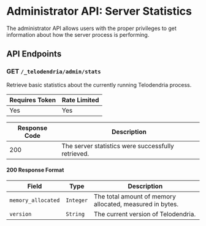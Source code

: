 # Administrator API: Server Statistics

The administrator API allows users with the proper privileges to get
information about how the server process is performing.

## API Endpoints

### **GET** `/_telodendria/admin/stats`

Retrieve basic statistics about the currently running Telodendria
process.

| Requires Token | Rate Limited |
|----------------|--------------|
| Yes            | Yes          |

| Response Code | Description |
|---------------|-------------|
| 200           | The server statistics were successfully retrieved.|

#### 200 Response Format

| Field | Type | Description |
|-------|------|-------------|
| `memory_allocated` | `Integer` | The total amount of memory allocated, measured in bytes.|
| `version` | `String` | The current version of Telodendria.|
